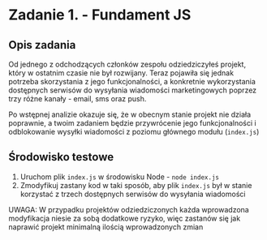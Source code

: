 # Zadanie 1. - Fundament JS

## Opis zadania

Od jednego z odchodzących członków zespołu odziedziczyłeś projekt, który w ostatnim czasie nie był rozwijany. Teraz pojawiła się jednak potrzeba skorzystania z jego funkcjonalności, a konkretnie wykorzystania dostępnych serwisów do wysyłania wiadomości marketingowych poprzez trzy różne kanały - email, sms oraz push.

Po wstępnej analizie okazuje się, że w obecnym stanie projekt nie działa poprawnie, a twoim zadaniem będzie przywrócenie jego funkcjonalności i odblokowanie wysyłki wiadomości z poziomu głównego modułu (`index.js`) 

## Środowisko testowe

1. Uruchom plik `index.js` w środowisku Node - `node index.js`
2. Zmodyfikuj zastany kod w taki sposób, aby plik `index.js` był w stanie korzystać z trzech dostępnych serwisów do wysyłania wiadomości

UWAGA: W przypadku projektów odziedziczonych każda wprowadzona modyfikacja niesie za sobą dodatkowe ryzyko, więc zastanów się jak naprawić projekt minimalną ilością wprowadzonych zmian